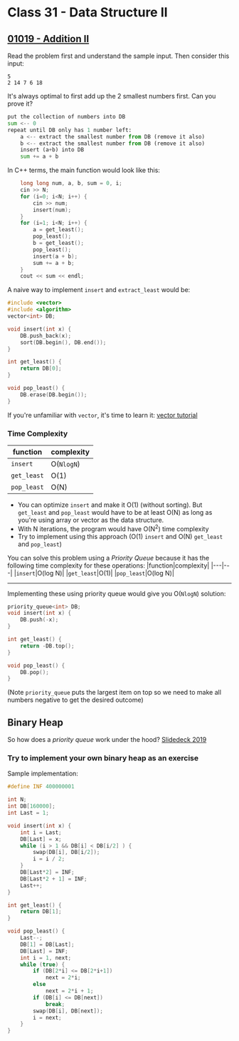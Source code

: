 # Class 31 - Data Structure II
## [01019 - Addition II](https://judge.hkoi.org/task/01019)
Read the problem first and understand the sample input. Then consider this input:
```
5
2 14 7 6 18
```
It's always optimal to first add up the 2 smallest numbers first. Can you prove it?
```python
put the collection of numbers into DB
sum <-- 0
repeat until DB only has 1 number left:
    a <-- extract the smallest number from DB (remove it also)
    b <-- extract the smallest number from DB (remove it also)
    insert (a+b) into DB
    sum += a + b
```
In C++ terms, the main function would look like this:
```cpp
    long long num, a, b, sum = 0, i;
    cin >> N;
    for (i=0; i<N; i++) {
        cin >> num;
        insert(num);
    }
    for (i=1; i<N; i++) {
        a = get_least();
        pop_least();
        b = get_least();
        pop_least();
        insert(a + b);
        sum += a + b;
    }
    cout << sum << endl;
```
A naive way to implement `insert` and `extract_least` would be:
```cpp
#include <vector>
#include <algorithm>
vector<int> DB;

void insert(int x) {
    DB.push_back(x);
    sort(DB.begin(), DB.end());
}

int get_least() {
    return DB[0];
}

void pop_least() {
    DB.erase(DB.begin());
}
```

If you're unfamiliar with `vector`, it's time to learn it: [vector tutorial](https://www.programiz.com/cpp-programming/vectors)

### Time Complexity
|function|complexity|
|---|---|
|`insert`|O(`NlogN`)|
|`get_least`|O(1)|
|`pop_least`|O(N)|

- You can optimize `insert` and make it O(1) (without sorting). But `get_least` and `pop_least` would have to be at least O(N) as long as you're using array or vector as the data structure.
- With N iterations, the program would have O(N<sup>2</sup>) time complexity
- Try to implement using this approach (O(1) `insert` and O(N) `get_least` and `pop_least`)

You can solve this problem using a *Priority Queue* because it has the following time complexity for these operations:
|function|complexity|
|---|---|
|`insert`|O(log N)|
|`get_least`|O(1)|
|`pop_least`|O(log N)|

---

Implementing these using priority queue would give you O(`NlogN`) solution:
```cpp
priority_queue<int> DB;
void insert(int x) {
    DB.push(-x);
}

int get_least() {
    return -DB.top();
}

void pop_least() {
    DB.pop();
}
```
(Note `priority_queue` puts the largest item on top so we need to make all numbers negative to get the desired outcome)

## Binary Heap
So how does a *priority queue* work under the hood?
[Slidedeck 2019](https://assets.hkoi.org/training2019/dsii.pdf)

### Try to implement your own binary heap as an exercise
Sample implementation:
```cpp
#define INF 400000001

int N;
int DB[160000];
int Last = 1;

void insert(int x) {
    int i = Last;
    DB[Last] = x;
    while (i > 1 && DB[i] < DB[i/2] ) {
        swap(DB[i], DB[i/2]);
        i = i / 2;
    }
    DB[Last*2] = INF;
    DB[Last*2 + 1] = INF;
    Last++;
}

int get_least() {
    return DB[1];
}

void pop_least() {
    Last--;
    DB[1] = DB[Last];
    DB[Last] = INF;
    int i = 1, next;
    while (true) {
        if (DB[2*i] <= DB[2*i+1])
            next = 2*i;
        else
            next = 2*i + 1;
        if (DB[i] <= DB[next])
            break;
        swap(DB[i], DB[next]);
        i = next;
    }
}
```
